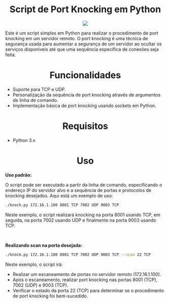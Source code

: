<div align="center">
  
# Script de Port Knocking em Python
<img src="https://cdn.discordapp.com/attachments/888582916651773985/1230990090915020973/image.png?ex=6624305c&is=6622dedc&hm=2c983bf29ac7eeab8bac47dc09968346488f481194d6e5a43942d04ac5bb4b64&">
</div>

Este é um script simples em Python para realizar o procedimento de port knocking em um servidor remoto. O port knocking é uma técnica de segurança usada para aumentar a segurança de um servidor ao ocultar os serviços disponíveis até que uma sequência específica de conexões seja feita.

<div align="center">

# Funcionalidades
</div>

- Suporte para TCP e UDP.
- Personalização da sequência de port knocking através de argumentos de linha de comando.
- Implementação básica de port knocking usando sockets em Python.

<div align="center">

# Requisitos
</div>

- Python 3.x

<div align="center">

# Uso
</div>

**Uso padrão:**

O script pode ser executado a partir da linha de comando, especificando o endereço IP do servidor alvo e a sequência de portas e protocolos de knocking desejados. Aqui está um exemplo de uso:


```sh
./knock.py 172.16.1.100 8001 TCP 7002 UDP 9003 TCP
```

Neste exemplo, o script realizará knocking na porta 8001 usando TCP, em seguida, na porta 7002 usando UDP e finalmente na porta 9003 usando TCP.

<br>

**Realizando scan na porta desejada:**

```sh
./knock.py 172.16.1.100 8001 TCP 7002 UDP 9003 TCP --scan 22 TCP
```

Neste exemplo, o script irá:

- Realizar um escaneamento de portas no servidor remoto (172.16.1.100).
- Após o escaneamento, realizar port knocking nas portas 8001 (TCP), 7002 (UDP) e 9003 (TCP).
- Verificar o estado da porta 22 (TCP) para determinar se o procedimento de port knocking foi bem-sucedido.
